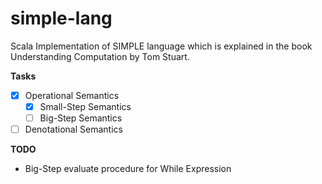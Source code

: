 # simple-lang
Scala Implementation of SIMPLE language which is explained in the book Understanding Computation by Tom Stuart.

**Tasks**

- [x] Operational Semantics
	- [x] Small-Step Semantics
	- [ ] Big-Step Semantics
- [ ] Denotational Semantics

**TODO**

* Big-Step evaluate procedure for While Expression